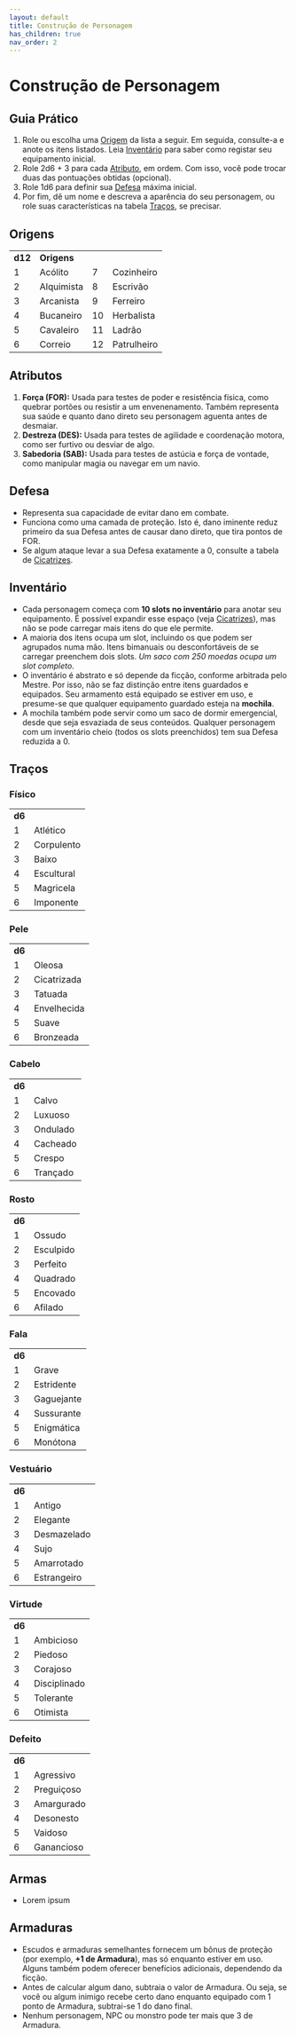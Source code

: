 ```yaml
---
layout: default
title: Construção de Personagem
has_children: true
nav_order: 2
---
```


# Construção de Personagem

## Guia Prático

1. Role ou escolha uma [Origem](#origens) da lista a seguir. Em seguida, consulte-a e anote os itens listados. Leia [Inventário](#inventário) para saber como registar seu equipamento inicial.
1. Role 2d6 + 3 para cada [Atributo](#atributos), em ordem. Com isso, você pode trocar duas das pontuações obtidas (opcional).
1. Role 1d6 para definir sua [Defesa](#defesa) máxima inicial.
1. Por fim, dê um nome e descreva a aparência do seu personagem, ou role suas características na tabela [Traços](#traços), se precisar.

## Origens

|         |             |    |             |
|:--------|:------------|:---|:------------|
| **d12** | **Origens** |    |             |
| 1       | Acólito     | 7  | Cozinheiro  |
| 2       | Alquimista  | 8  | Escrivão    |
| 3       | Arcanista   | 9  | Ferreiro    |
| 4       | Bucaneiro   | 10 | Herbalista  |
| 5       | Cavaleiro   | 11 | Ladrão      |
| 6       | Correio     | 12 | Patrulheiro |

## Atributos

1. **Força (FOR):** Usada para testes de poder e resistência física, como quebrar portões ou resistir a um envenenamento. Também representa sua saúde e quanto dano direto seu personagem aguenta antes de desmaiar.
1. **Destreza (DES):** Usada para testes de agilidade e coordenação motora, como ser furtivo ou desviar de algo.
1. **Sabedoria (SAB):** Usada para testes de astúcia e força de vontade, como manipular magia ou navegar em um navio.

## Defesa

- Representa sua capacidade de evitar dano em combate.
- Funciona como uma camada de proteção. Isto é, dano iminente reduz primeiro da sua Defesa antes de causar dano direto, que tira pontos de FOR.
- Se algum ataque levar a sua Defesa exatamente a 0, consulte a tabela de [Cicatrizes](/regras-basicas.md#cicatrizes).

## Inventário

- Cada personagem começa com **10 slots no inventário** para anotar seu equipamento. É possível expandir esse espaço (veja [Cicatrizes](/regras-basicas.md#cicatrizes)), mas não se pode carregar mais itens do que ele permite.
- A maioria dos itens ocupa um slot, incluindo os que podem ser agrupados numa mão. Itens bimanuais ou desconfortáveis de se carregar preenchem dois slots. _Um saco com 250 moedas ocupa um slot completo_.
- O inventário é abstrato e só depende da ficção, conforme arbitrada pelo Mestre. Por isso, não se faz distinção entre itens guardados e equipados. Seu armamento está equipado se estiver em uso, e presume-se que qualquer equipamento guardado esteja na **mochila**.
- A mochila também pode servir como um saco de dormir emergencial, desde que seja esvaziada de seus conteúdos. Qualquer personagem com um inventário cheio (todos os slots preenchidos) tem sua Defesa reduzida a 0.

## Traços

### Físico

|        |            |
|:-------|:-----------|
| **d6** |            |
| 1      | Atlético   |
| 2      | Corpulento |
| 3      | Baixo      |
| 4      | Escultural |
| 5      | Magricela  |
| 6      | Imponente  |

### Pele

|        |             |
|:-------|:------------|
| **d6** |             |
| 1      | Oleosa      |
| 2      | Cicatrizada |
| 3      | Tatuada     |
| 4      | Envelhecida |
| 5      | Suave       |
| 6      | Bronzeada   |

### Cabelo

|        |             |
|:-------|:------------|
| **d6** |             |
| 1      | Calvo       |
| 2      | Luxuoso     |
| 3      | Ondulado    |
| 4      | Cacheado    |
| 5      | Crespo      |
| 6      | Trançado    |

### Rosto

|        |             |
|:-------|:------------|
| **d6** |             |
| 1      | Ossudo      |
| 2      | Esculpido   |
| 3      | Perfeito    |
| 4      | Quadrado    |
| 5      | Encovado    |
| 6      | Afilado     |

### Fala

|        |             |
|:-------|:------------|
| **d6** |             |
| 1      | Grave       |
| 2      | Estridente  |
| 3      | Gaguejante  |
| 4      | Sussurante  |
| 5      | Enigmática  |
| 6      | Monótona    |

### Vestuário

|        |             |
|:-------|:------------|
| **d6** |             |
| 1      | Antigo      |
| 2      | Elegante    |
| 3      | Desmazelado |
| 4      | Sujo        |
| 5      | Amarrotado  |
| 6      | Estrangeiro |

### Virtude

|        |              |
|:-------|:-------------|
| **d6** |              |
| 1      | Ambicioso    |
| 2      | Piedoso      |
| 3      | Corajoso     |
| 4      | Disciplinado |
| 5      | Tolerante    |
| 6      | Otimista     |

### Defeito

|        |             |
|:-------|:------------|
| **d6** |             |
| 1      | Agressivo   |
| 2      | Preguiçoso  |
| 3      | Amargurado  |
| 4      | Desonesto   |
| 5      | Vaidoso     |
| 6      | Ganancioso  |

## Armas

- Lorem ipsum

## Armaduras

- Escudos e armaduras semelhantes fornecem um bônus de proteção (por exemplo, **+1 de Armadura**), mas só enquanto estiver em uso. Alguns também podem oferecer benefícios adicionais, dependendo da ficção.
- Antes de calcular algum dano, subtraia o valor de Armadura. Ou seja, se você ou algum inimigo recebe certo dano enquanto equipado com 1 ponto de Armadura, subtrai-se 1 do dano final.
- Nenhum personagem, NPC ou monstro pode ter mais que 3 de Armadura.